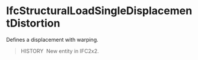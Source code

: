 IfcStructuralLoadSingleDisplacementDistortion
=============================================

Defines a displacement with warping.

> HISTORY&nbsp; New entity in IFC2x2.
